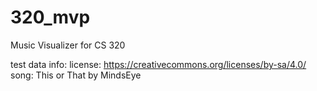 # 320_mvp
Music Visualizer for CS 320

test data info:
license: https://creativecommons.org/licenses/by-sa/4.0/
song: This or That by MindsEye